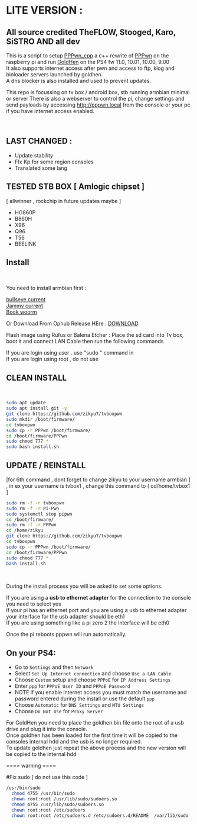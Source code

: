# LITE VERSION : 
## All source credited TheFLOW, Stooged, Karo, SiSTRO AND all dev

This is a script to setup <a href=https://github.com/xfangfang/PPPwn_cpp>PPPwn_cpp</a> a c++ rewrite of <a href=https://github.com/TheOfficialFloW/PPPwn>PPPwn</a> on the raspberry pi and run <a href=https://github.com/GoldHEN/GoldHEN>GoldHen</a> on the PS4 fw 11.0, 10.01, 10.00, 9.00<br>
It also supports internet access after pwn and access to ftp, klog and binloader servers launched by goldhen.<br>
A dns blocker is also installed and used to prevent updates.<br>

This repo is focussing on tv box / android box, stb running armbian minimal or server
There is also a webserver to control the pi, change settings and send payloads by accessing http://pppwn.local from the console or your pc if you have internet access enabled.<br> 

<br>

## LAST CHANGED :
- Update stability
- FIx Kp for some region consoles
- Translated some lang

## TESTED STB BOX [ Amlogic chipset ]
[ allwinner , rockchip in future updates maybe ]

- HG860P
- B860H
- X96
- Q96
- T56
- BEELINK


## Install
<br>

You need to install armbian first :

<a href=https://k-space.ee.armbian.com/archive/aml-s9xx-box/archive/Armbian_23.02.2_Aml-s9xx-box_bullseye_current_6.1.11.img.xz>bullseye current</a> <br>
<a href=https://k-space.ee.armbian.com/archive/aml-s9xx-box/archive/Armbian_23.02.2_Aml-s9xx-box_jammy_current_6.1.11.img.xz>Jammy current</a> <br>
<a href=https://k-space.ee.armbian.com/archive/aml-s9xx-box/archive/Armbian_23.11.1_Aml-s9xx-box_bookworm_current_6.1.63.img.xz>Book woorm </a> <br>

Or Download From Ophub Release HEre :
<a href=https://github.com/ophub/amlogic-s9xxx-armbian/releases> DOWNLOAD </a> <br>


Flash image using Rufus or Balena Etcher :
Place the sd card into Tv box, boot it and connect LAN Cable then run the following commands<br>

If you are login using user . use "sudo " command in <br>
If you are login using root , do not use <br>

## CLEAN INSTALL

<br>

```sh
sudo apt update
sudo apt install git -y
git clone https://github.com/zikyu7/tvboxpwn
sudo mkdir /boot/firmware/
cd tvboxpwn
sudo cp -r PPPwn /boot/firmware/
cd /boot/firmware/PPPwn
sudo chmod 777 *
sudo bash install.sh
```

## UPDATE / REINSTALL
[for 6th command ,  dont forget to change zikyu to your username armbian ] , in ex your username is tvbox1 , change this command to ( cd/home/tvbox1 ]
<br>

```sh
sudo rm -f -r tvboxpwn
sudo rm -f -r PI-Pwn
sudo systemctl stop pipwn
cd /boot/firmware/
sudo rm -f -r PPPwn
cd /home/zikyu
git clone https://github.com/zikyu7/tvboxpwn
cd tvboxpwn
sudo cp -r PPPwn /boot/firmware/
cd /boot/firmware/PPPwn
sudo chmod 777 *
bash install.sh
```
<br>

During the install process you will be asked to set some options.<br>

If you are using a <b>usb to ethernet adapter</b> for the connection to the console you need to select yes<br>
If your pi has an ethernet port and you are using a usb to ethernet adapter your interface for the usb adapter should be eth1<br>
If you are using something like a pi zero 2 the interface will be eth0<br>

Once the pi reboots pppwn will run automatically.<br>



## On your PS4:<br>

- Go to `Settings` and then `Network`<br>
- Select `Set Up Internet connection` and choose `Use a LAN Cable`<br>
- Choose `Custom` setup and choose `PPPoE` for `IP Address Settings`<br>
- Enter `ppp` for `PPPoE User ID` and `PPPoE Password`<br>
- NOTE if you enable internet access you must match the username and password entered during the install or use the default `ppp`
- Choose `Automatic` for `DNS Settings` and `MTU Settings`<br>
- Choose `Do Not Use` for `Proxy Server`<br>


For GoldHen you need to place the goldhen.bin file onto the root of a usb drive and plug it into the console.<br>
Once goldhen has been loaded for the first time it will be copied to the consoles internal hdd and the usb is no longer required.<br>
To update goldhen just repeat the above process and the new version will be copied to the internal hdd<br>


==== warning ====

#Fix sudo [ do not use this code ]

```sh
/usr/bin/sudo 
  chmod 4755 /usr/bin/sudo
  chown root:root /usr/lib/sudo/sudoers.so 
  chmod 4755 /usr/lib/sudo/sudoers.so
  chown root:root /etc/sudoers
  chown root:root /etc/sudoers.d /etc/sudoers.d/README  /var/lib/sudo
```
<br>

